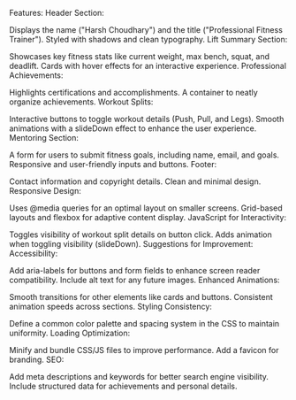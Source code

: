 Features:
Header Section:

Displays the name ("Harsh Choudhary") and the title ("Professional Fitness Trainer").
Styled with shadows and clean typography.
Lift Summary Section:

Showcases key fitness stats like current weight, max bench, squat, and deadlift.
Cards with hover effects for an interactive experience.
Professional Achievements:

Highlights certifications and accomplishments.
A container to neatly organize achievements.
Workout Splits:

Interactive buttons to toggle workout details (Push, Pull, and Legs).
Smooth animations with a slideDown effect to enhance the user experience.
Mentoring Section:

A form for users to submit fitness goals, including name, email, and goals.
Responsive and user-friendly inputs and buttons.
Footer:

Contact information and copyright details.
Clean and minimal design.
Responsive Design:

Uses @media queries for an optimal layout on smaller screens.
Grid-based layouts and flexbox for adaptive content display.
JavaScript for Interactivity:

Toggles visibility of workout split details on button click.
Adds animation when toggling visibility (slideDown).
Suggestions for Improvement:
Accessibility:

Add aria-labels for buttons and form fields to enhance screen reader compatibility.
Include alt text for any future images.
Enhanced Animations:

Smooth transitions for other elements like cards and buttons.
Consistent animation speeds across sections.
Styling Consistency:

Define a common color palette and spacing system in the CSS to maintain uniformity.
Loading Optimization:

Minify and bundle CSS/JS files to improve performance.
Add a favicon for branding.
SEO:

Add meta descriptions and keywords for better search engine visibility.
Include structured data for achievements and personal details.
